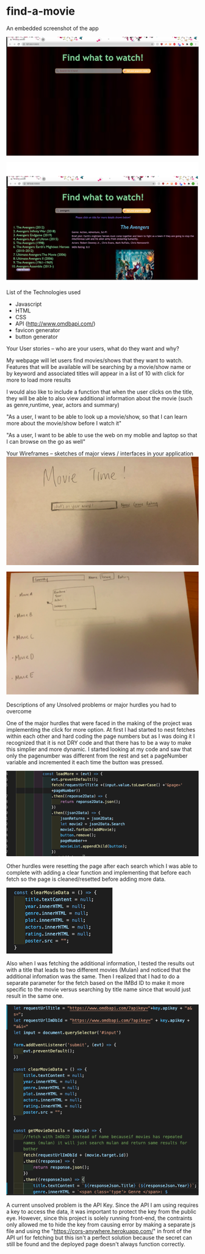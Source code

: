 # find-a-movie
An embedded screenshot of the app

![start page](/images/whattowatchstartpage.png)

![result page](/images/whattowatchresultpage.png)

List of the Technologies used
- Javascript
- HTML
- CSS
- API (http://www.omdbapi.com/)
- favicon generator
- button generator

Your User stories – who are your users, what do they want and why?

My webpage will let users find movies/shows that they want to watch.
Features that will be available will be searching by a movie/show name or by keyword and associated titles will appear in a list of 10 with click for more to load more results

I would also like to include a function that when the user clicks on the title, they will be able to also view additional information about the movie (such as genre,runtime, year, actors and summary)

"As a user, I want to be able to look up a movie/show, so that I can learn more about the movie/show before I watch it"

"As a user, I want to be able to use the web on my moblie and laptop so that I can browse on the go as well"


Your Wireframes – sketches of major views / interfaces in your application
![wireframe start page](/images/wireframestart.png)

![wireframe start page](/images/wireframeresult.png)


Descriptions of any Unsolved problems or major hurdles you had to overcome

One of the major hurdles that were faced in the making of the project was implementing the click for more option. At first I had started to nest fetches within each other and hard coding the page numbers but as I was doing it I recognized that it is not DRY code and that there has to be a way to  make this simplier and more dynamic. I started looking at my code and saw that only the pagenumber was different from the rest and set a pageNumber variable and incremented it each time the button was pressed. 

![load more](/images/loadmorecode.png)

Other hurdles were resetting the page after each search which I was able to complete with adding a clear function and implementing that before each fetch so the page is cleaned/resetted before adding more data.

![clear function](/images/clearfunction.png)

Also when I was fetching the additional information, I tested the results out with a title that leads to two different movies (Mulan) and noticed that the additional infomation was the same. Then I realized that I had to do a separate parameter for the fetch based on the IMBd ID to make it more specific to the movie versus searching by title name since that would just result in the same one. 

![separate fetch](/images/separatefetch.png)

A current unsolved problem is the API Key. Since the API I am using requires a key to access the data, it was important to protect the key from the public eye. However, since this project is solely running front-end, the contraints only allowed me to hide the key from causing error by making a separate js file and using the "https://cors-anywhere.herokuapp.com/" in front of the API url for fetching but this isn't a perfect solution because the secret can still be found and the deployed page doesn't always function correctly.